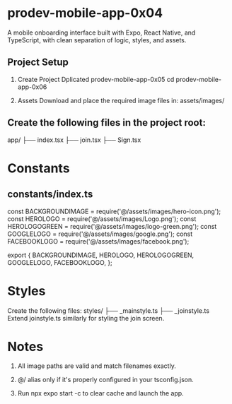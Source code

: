 # prodev-mobile-app-0x04
A mobile onboarding interface built with Expo, React Native, and TypeScript, with clean separation of logic, styles, and assets.

## Project Setup
1. Create Project
Dplicated prodev-mobile-app-0x05
cd prodev-mobile-app-0x06

2. Assets
Download and place the required image files in:
assets/images/

## Create the following files in the project root:
app/
├── index.tsx
├── join.tsx
├── Sign.tsx

# Constants
## constants/index.ts
const BACKGROUNDIMAGE = require('@/assets/images/hero-icon.png');
const HEROLOGO = require('@/assets/images/Logo.png');
const HEROLOGOGREEN = require('@/assets/images/logo-green.png');
const GOOGLELOGO = require('@/assets/images/google.png');
const FACEBOOKLOGO = require('@/assets/images/facebook.png');

export {
  BACKGROUNDIMAGE,
  HEROLOGO,
  HEROLOGOGREEN,
  GOOGLELOGO,
  FACEBOOKLOGO,
};

# Styles
Create the following files:
styles/
├── _mainstyle.ts
├── _joinstyle.ts
Extend joinstyle.ts similarly for styling the join screen.

# Notes
1. All image paths are valid and match filenames exactly.

2. @/ alias only if it's properly configured in your tsconfig.json.

3. Run npx expo start -c to clear cache and launch the app.

